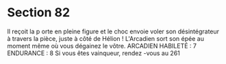 # Section 82

Il reçoit la p orte en pleine figure et le choc envoie voler son
désintégrateur à travers la pièce, juste à côté de Hélion !
L'Arcadien sort son épée au moment même où vous dégainez le
vôtre.
ARCADIEN  HABILETÉ  : 7 ENDURANCE  : 8
Si vous êtes vainqueur, rendez -vous au 261